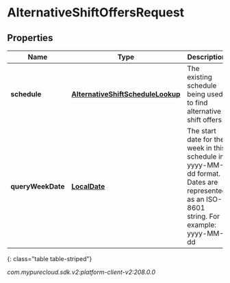 # AlternativeShiftOffersRequest


## Properties

| Name | Type | Description | Notes |
| ------------ | ------------- | ------------- | ------------- |
| **schedule** | [**AlternativeShiftScheduleLookup**](AlternativeShiftScheduleLookup) | The existing schedule being used to find alternative shift offers |  |
| **queryWeekDate** | [**LocalDate**](LocalDate) | The start date for the week in this schedule in yyyy-MM-dd format. Dates are represented as an ISO-8601 string. For example: yyyy-MM-dd |  |
{: class="table table-striped"}




_com.mypurecloud.sdk.v2:platform-client-v2:208.0.0_
